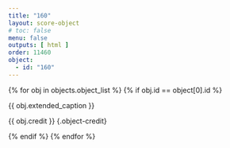 ```yaml
---
title: "160"
layout: score-object
# toc: false
menu: false
outputs: [ html ]
order: 11460
object:
  - id: "160"
---
```


{% for obj in objects.object_list %}
{% if obj.id == object[0].id %}

{{ obj.extended_caption }}

{{ obj.credit }} {.object-credit}

{% endif %}
{% endfor %}
